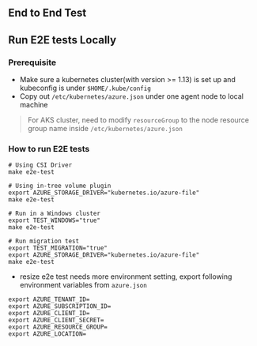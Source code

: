 ## End to End Test

## Run E2E tests Locally
### Prerequisite
 - Make sure a kubernetes cluster(with version >= 1.13) is set up and kubeconfig is under `$HOME/.kube/config`
 - Copy out `/etc/kubernetes/azure.json` under one agent node to local machine
 > For AKS cluster, need to modify `resourceGroup` to the node resource group name inside `/etc/kubernetes/azure.json`

### How to run E2E tests

```console
# Using CSI Driver
make e2e-test

# Using in-tree volume plugin
export AZURE_STORAGE_DRIVER="kubernetes.io/azure-file"
make e2e-test

# Run in a Windows cluster
export TEST_WINDOWS="true"
make e2e-test

# Run migration test
export TEST_MIGRATION="true"
export AZURE_STORAGE_DRIVER="kubernetes.io/azure-file"
make e2e-test
```

 - resize e2e test needs more environment setting, export following environment variables from `azure.json`
```console
export AZURE_TENANT_ID=
export AZURE_SUBSCRIPTION_ID=
export AZURE_CLIENT_ID=
export AZURE_CLIENT_SECRET=
export AZURE_RESOURCE_GROUP=
export AZURE_LOCATION=
```
